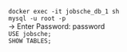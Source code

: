 `docker exec -it jobsche_db_1 sh`             
`mysql -u root -p`            
-> Enter Password: password            
`USE jobsche;`             
`SHOW TABLES;`         
